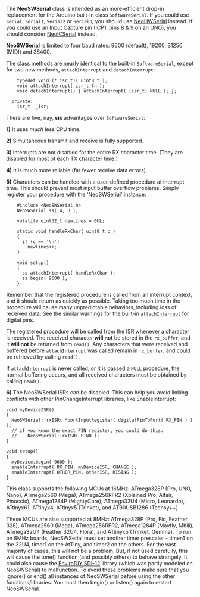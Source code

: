 The **NeoSWSerial** class is intended as an more-efficient drop-in replacement for the Arduino built-in class `SoftwareSerial`.  If you could use `Serial`, `Serial1`, `Serial2` or `Serial3`, you should use [NeoHWSerial](https://github.com/SlashDevin/NeoHWSerial) instead.  If you could use an Input Capture pin (ICP1, pins 8 & 9 on an UNO), you should consider  [NeoICSerial](https://github.com/SlashDevin/NeoICSerial) instead.

**NeoSWSerial** is limited to four baud rates: 9600 (default), 19200, 31250 (MIDI) and 38400.

The class methods are nearly identical to the built-in `SoftwareSerial`, except for two new methods, `attachInterrupt` and `detachInterrupt`:

```
    typedef void (* isr_t)( uint8_t );
    void attachInterrupt( isr_t fn );
    void detachInterrupt() { attachInterrupt( (isr_t) NULL ); };

  private:
    isr_t  _isr;
```

There are five, nay, **six** advantages over `SoftwareSerial`:

**1)** It uses *much* less CPU time.

**2)** Simultaneous transmit and receive is fully supported.

**3)** Interrupts are not disabled for the entire RX character time.  (They are disabled for most of each TX character time.)

**4)** It is much more reliable (far fewer receive data errors).

**5)** Characters can be handled with a user-defined procedure at interrupt time.  This should prevent most input buffer overflow problems.  Simply register your procedure with the 'NeoSWSerial' instance:

```
    #include <NeoSWSerial.h>
    NeoSWSerial ss( 4, 3 );

    volatile uint32_t newlines = 0UL;

    static void handleRxChar( uint8_t c )
    {
      if (c == '\n')
        newlines++;
    }

    void setup()
    {
      ss.attachInterrupt( handleRxChar );
      ss.begin( 9600 );
    }
```

Remember that the registered procedure is called from an interrupt context, and it should return as quickly as possible.  Taking too much time in the procedure will cause many unpredictable behaviors, including loss of received data.  See the similar warnings for the built-in [`attachInterrupt`](https://www.arduino.cc/en/Reference/AttachInterrupt) for digital pins.

The registered procedure will be called from the ISR whenever a character is received.  The received character **will not** be stored in the `rx_buffer`, and it **will not** be returned from `read()`.  Any characters that were received and buffered before `attachInterrupt` was called remain in `rx_buffer`, and could be retrieved by calling `read()`.

If `attachInterrupt` is never called, or it is passed a `NULL` procedure, the normal buffering occurs, and all received characters must be obtained by calling `read()`.

**6)** The NeoSWSerial ISRs can be disabled.  This can help you avoid linking conflicts with other PinChangeInterrupt libraries, like EnableInterrupt:

```
void myDeviceISR()
{
  NeoSWSerial::rxISR( *portInputRegister( digitalPinToPort( RX_PIN ) ) );
  // if you know the exact PIN register, you could do this:
  //    NeoSWSerial::rxISR( PIND );
}

void setup()
{
  myDevice.begin( 9600 );
  enableInterrupt( RX_PIN, myDeviceISR, CHANGE );
  enableInterrupt( OTHER_PIN, otherISR, RISING );
}
```

This class supports the following MCUs at 16MHz: ATmega328P (Pro, UNO, Nano), ATmega2560 (Mega), ATmega256RFR2 (Xplained Pro, Altair, Pinoccio), ATmega1284P (MightyCore), ATmega32U4 (Micro, Leonardo), ATtinyx61, ATtinyx4, ATtinyx5 (Trinket), and AT90USB1286 (Teensy++)

These MCUs are also supported at 8MHz: ATmega328P (Pro, Fio, Feather 328), ATmega2560 (Mega), ATmega256RFR2, ATmega1284P (Mayfly, Mbili), ATmega32U4 (Feather 32U4, Flora), and ATtinyx5 (Trinket, Gemma).  To run on 8MHz boards, NeoSWSerial must set another timer prescaler - timer4 on the 32U4, timer1 on the AtTiny, and timer2 on the others.  For the vast majority of cases, this will not be a problem.  But, if not used carefully, this will cause the tone() function (and possibly others) to behave strangely.  It could also cause the [EnviroDIY SDI-12](https://github.com/EnviroDIY/Arduino-SDI-12) library (which was partly modeled on NeoSWSerial) to malfunction.  To avoid these problems make sure that you ignore() or end() all instances of NeoSWSerial before using the other functions/libraries.  You must then begin() or listen() again to restart NeoSWSerial.
